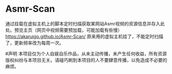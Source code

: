 # Asmr-Scan
通过挂载在虚拟主机上的脚本定时扫描获取某网站Asmr视频的资源信息并存入此处。预览主页（网页中视频需要预加载，可能加载有些慢）
https://akaruigo.github.io/Asmr-Scan/
原来用的虚拟主机挂了，不能定时扫描了，更新频率改为每周一次。

#声明
本项目仅为个人自娱自乐作品，从未主动传播，未产生任何收益，所有资源版权纠纷与本项目无关。请碰巧刷到本项目的人不要肆意传播，以免造成不必要的麻烦。

